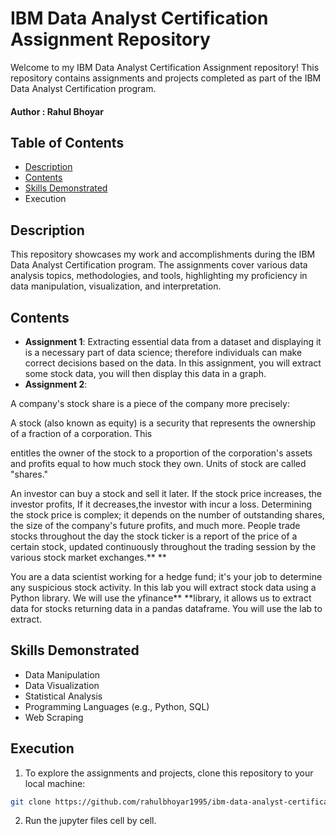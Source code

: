 # IBM Data Analyst Certification Assignment Repository

Welcome to my IBM Data Analyst Certification Assignment repository! This repository contains assignments and projects completed as part of the IBM Data Analyst Certification program.

#### Author : Rahul Bhoyar

## Table of Contents

- [Description](#description)
- [Contents](#contents)
- [Skills Demonstrated](#skills-demonstrated)
- Execution

## Description

This repository showcases my work and accomplishments during the IBM Data Analyst Certification program. The assignments cover various data analysis topics, methodologies, and tools, highlighting my proficiency in data manipulation, visualization, and interpretation.

## Contents

- **Assignment 1**:   Extracting essential data from a dataset and displaying it is a necessary part of data science; therefore individuals can make correct decisions based on the data. In this assignment, you will extract some stock data, you will then display this data in a graph.
- **Assignment 2**:

A company's stock share is a piece of the company more precisely:

A stock (also known as equity) is a security that represents the ownership of a fraction of a corporation. This

entitles the owner of the stock to a proportion of the corporation's assets and profits equal to how much stock they own. Units of stock are called "shares."

An investor can buy a stock and sell it later. If the stock price increases, the investor profits, If it decreases,the investor with incur a loss.  Determining the stock price is complex; it depends on the number of outstanding shares, the size of the company's future profits, and much more. People trade stocks throughout the day the stock ticker is a report of the price of a certain stock, updated continuously throughout the trading session by the various stock market exchanges.** **

You are a data scientist working for a hedge fund; it's your job to determine any suspicious stock activity. In this lab you will extract stock data using a Python library. We will use the yfinance**  **library, it allows us to extract data for stocks returning data in a pandas dataframe. You will use the lab to extract.

## Skills Demonstrated

- Data Manipulation
- Data Visualization
- Statistical Analysis
- Programming Languages (e.g., Python, SQL)
- Web Scraping

## Execution

1. To explore the assignments and projects, clone this repository to your local machine:

```bash
git clone https://github.com/rahulbhoyar1995/ibm-data-analyst-certification-assignment.git
```

2. Run the jupyter files cell by cell.
